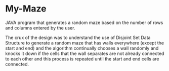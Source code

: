 # My-Maze

JAVA program that generates a random maze based on the number of rows and columns entered by the user.

The crux of the design was to understand the use of Disjoint Set Data Structure to generate a random maze that has walls everywhere (except the start and end) and the algorithm continually chooses a wall randomly and knocks it down if the cells that the wall separates are not already connected to each other and this process is repeated until the start and end cells are connected.
